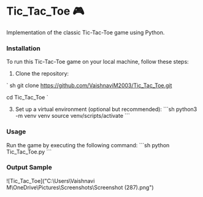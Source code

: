 # Tic_Tac_Toe 🎮
Implementation of the classic Tic-Tac-Toe game using Python.

### Installation
To run this Tic-Tac-Toe game on your local machine, follow these steps:

1. Clone the repository:

` sh git clone https://github.com/VaishnaviM2003/Tic_Tac_Toe.git

cd Tic_Tac_Toe
`

3. Set up a virtual environment (optional but recommended):
\`\`\`sh
python3 -m venv venv
source venv/scripts/activate
\`\`\`

### Usage
Run the game by executing the following command:
\`\`\`sh
python Tic_Tac_Toe.py
\`\`\`

### Output Sample
![Tic_Tac_Toe]("C:\Users\Vaishnavi M\OneDrive\Pictures\Screenshots\Screenshot (287).png")
